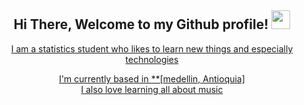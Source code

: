 <div align="center">
<h2> Hi There, Welcome to my Github profile! <img src="https://github.com/abdoachhoubi/abdoachhoubi/blob/main/gifs/Hi.gif" width="30"></h2>
<a href="https://instagram.com/abdo.achhoubi" target="_blank">
I am a statistics student who likes to learn new things and especially technologies<br />

I'm currently based in **[medellin, Antioquia]
<br />
I also love learning all about music
<br />
<br />
